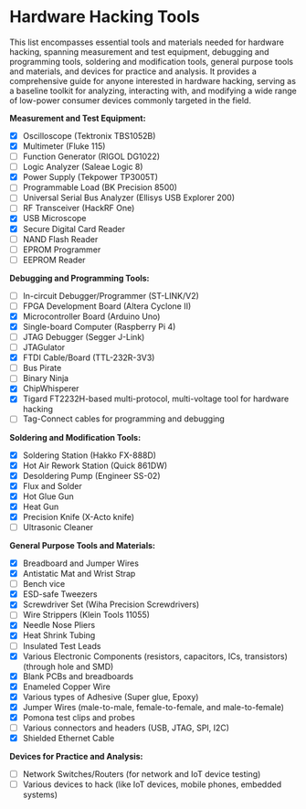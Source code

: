 # Hardware Hacking Tools

This list encompasses essential tools and materials needed for hardware hacking, spanning measurement and test equipment, debugging and programming tools, soldering and modification tools, general purpose tools and materials, and devices for practice and analysis. It provides a comprehensive guide for anyone interested in hardware hacking, serving as a baseline toolkit for analyzing, interacting with, and modifying a wide range of low-power consumer devices commonly targeted in the field.

**Measurement and Test Equipment:**
- [x] Oscilloscope (Tektronix TBS1052B)
- [x] Multimeter (Fluke 115)
- [ ] Function Generator (RIGOL DG1022)
- [ ] Logic Analyzer (Saleae Logic 8)
- [x] Power Supply (Tekpower TP3005T)
- [ ] Programmable Load (BK Precision 8500)
- [ ] Universal Serial Bus Analyzer (Ellisys USB Explorer 200)
- [ ] RF Transceiver (HackRF One)
- [x] USB Microscope
- [x] Secure Digital Card Reader
- [ ] NAND Flash Reader
- [ ] EPROM Programmer
- [ ] EEPROM Reader

**Debugging and Programming Tools:**
- [ ] In-circuit Debugger/Programmer (ST-LINK/V2)
- [ ] FPGA Development Board (Altera Cyclone II)
- [x] Microcontroller Board (Arduino Uno)
- [x] Single-board Computer (Raspberry Pi 4)
- [ ] JTAG Debugger (Segger J-Link)
- [ ] JTAGulator
- [x] FTDI Cable/Board (TTL-232R-3V3)
- [ ] Bus Pirate
- [ ] Binary Ninja
- [x] ChipWhisperer
- [x] Tigard FT2232H-based multi-protocol, multi-voltage tool for hardware hacking
- [ ] Tag-Connect cables for programming and debugging

**Soldering and Modification Tools:**
- [x] Soldering Station (Hakko FX-888D)
- [x] Hot Air Rework Station (Quick 861DW)
- [x] Desoldering Pump (Engineer SS-02)
- [x] Flux and Solder
- [x] Hot Glue Gun
- [x] Heat Gun
- [x] Precision Knife (X-Acto knife)
- [ ] Ultrasonic Cleaner

**General Purpose Tools and Materials:**
- [x] Breadboard and Jumper Wires
- [x] Antistatic Mat and Wrist Strap
- [ ] Bench vice
- [x] ESD-safe Tweezers
- [x] Screwdriver Set (Wiha Precision Screwdrivers)
- [ ] Wire Strippers (Klein Tools 11055)
- [x] Needle Nose Pliers
- [x] Heat Shrink Tubing
- [ ] Insulated Test Leads
- [x] Various Electronic Components (resistors, capacitors, ICs, transistors) (through hole and SMD)
- [x] Blank PCBs and breadboards
- [x] Enameled Copper Wire
- [x] Various types of Adhesive (Super glue, Epoxy)
- [x] Jumper Wires (male-to-male, female-to-female, and male-to-female)
- [x] Pomona test clips and probes
- [ ] Various connectors and headers (USB, JTAG, SPI, I2C)
- [x] Shielded Ethernet Cable

**Devices for Practice and Analysis:**
- [ ] Network Switches/Routers (for network and IoT device testing)
- [ ] Various devices to hack (like IoT devices, mobile phones, embedded systems)
